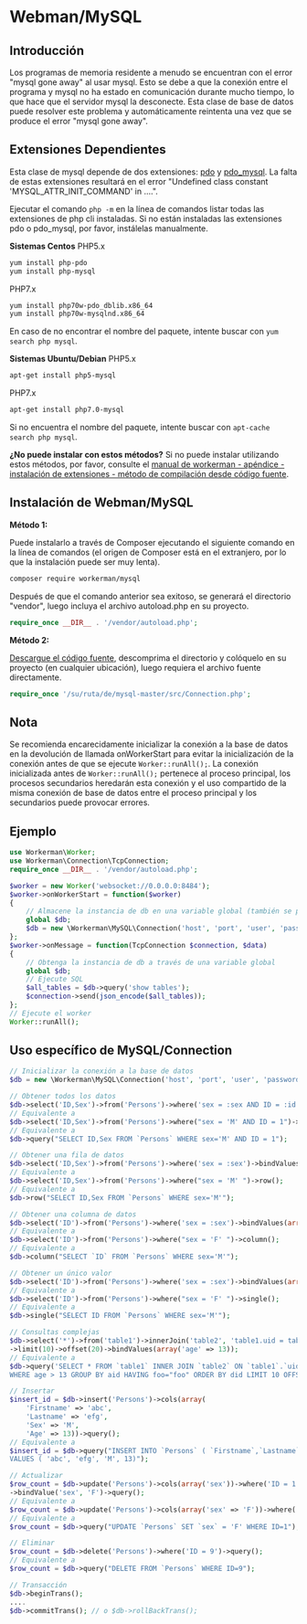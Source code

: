 # Webman/MySQL

## Introducción
Los programas de memoria residente a menudo se encuentran con el error "mysql gone away" al usar mysql. Esto se debe a que la conexión entre el programa y mysql no ha estado en comunicación durante mucho tiempo, lo que hace que el servidor mysql la desconecte. Esta clase de base de datos puede resolver este problema y automáticamente reintenta una vez que se produce el error "mysql gone away".

## Extensiones Dependientes
Esta clase de mysql depende de dos extensiones: [pdo](https://php.net/manual/zh/book.pdo.php) y [pdo_mysql](https://php.net/manual/zh/ref.pdo-mysql.php). La falta de estas extensiones resultará en el error "Undefined class constant 'MYSQL_ATTR_INIT_COMMAND' in ....".

Ejecutar el comando `php -m` en la línea de comandos listar todas las extensiones de php cli instaladas. Si no están instaladas las extensiones pdo o pdo_mysql, por favor, instálelas manualmente.

**Sistemas Centos**
PHP5.x
```sh
yum install php-pdo
yum install php-mysql
```
PHP7.x
```sh
yum install php70w-pdo_dblib.x86_64
yum install php70w-mysqlnd.x86_64
```
En caso de no encontrar el nombre del paquete, intente buscar con `yum search php mysql`.

**Sistemas Ubuntu/Debian**
PHP5.x
```sh
apt-get install php5-mysql
```
PHP7.x
```sh
apt-get install php7.0-mysql
```
Si no encuentra el nombre del paquete, intente buscar con `apt-cache search php mysql`.

**¿No puede instalar con estos métodos?**
Si no puede instalar utilizando estos métodos, por favor, consulte el [manual de workerman - apéndice - instalación de extensiones - método de compilación desde código fuente](../appendices/install-extension.md).

## Instalación de Webman/MySQL
**Método 1:**

Puede instalarlo a través de Composer ejecutando el siguiente comando en la línea de comandos (el origen de Composer está en el extranjero, por lo que la instalación puede ser muy lenta).
```sh
composer require workerman/mysql
```
Después de que el comando anterior sea exitoso, se generará el directorio "vendor", luego incluya el archivo autoload.php en su proyecto.
```php
require_once __DIR__ . '/vendor/autoload.php';
```

**Método 2:**

[Descargue el código fuente](https://github.com/walkor/mysql/archive/master.zip), descomprima el directorio y colóquelo en su proyecto (en cualquier ubicación), luego requiera el archivo fuente directamente.
```php
require_once '/su/ruta/de/mysql-master/src/Connection.php';
```

## Nota
Se recomienda encarecidamente inicializar la conexión a la base de datos en la devolución de llamada onWorkerStart para evitar la inicialización de la conexión antes de que se ejecute `Worker::runAll();`. La conexión inicializada antes de `Worker::runAll();` pertenece al proceso principal, los procesos secundarios heredarán esta conexión y el uso compartido de la misma conexión de base de datos entre el proceso principal y los secundarios puede provocar errores.

## Ejemplo
```php
use Workerman\Worker;
use Workerman\Connection\TcpConnection;
require_once __DIR__ . '/vendor/autoload.php';

$worker = new Worker('websocket://0.0.0.0:8484');
$worker->onWorkerStart = function($worker)
{
    // Almacene la instancia de db en una variable global (también se puede almacenar en miembros estáticos de una clase)
    global $db;
    $db = new \Workerman\MySQL\Connection('host', 'port', 'user', 'password', 'db_name');
};
$worker->onMessage = function(TcpConnection $connection, $data)
{
    // Obtenga la instancia de db a través de una variable global
    global $db;
    // Ejecute SQL
    $all_tables = $db->query('show tables');
    $connection->send(json_encode($all_tables));
};
// Ejecute el worker
Worker::runAll();
```

## Uso específico de MySQL/Connection
```php
// Inicializar la conexión a la base de datos
$db = new \Workerman\MySQL\Connection('host', 'port', 'user', 'password', 'db_name');

// Obtener todos los datos
$db->select('ID,Sex')->from('Persons')->where('sex = :sex AND ID = :id')->bindValues(array('sex' => 'M', 'id' => 1))->query();
// Equivalente a
$db->select('ID,Sex')->from('Persons')->where("sex = 'M' AND ID = 1")->query();
// Equivalente a
$db->query("SELECT ID,Sex FROM `Persons` WHERE sex='M' AND ID = 1");

// Obtener una fila de datos
$db->select('ID,Sex')->from('Persons')->where('sex = :sex')->bindValues(array('sex' => 'M'))->row();
// Equivalente a
$db->select('ID,Sex')->from('Persons')->where("sex = 'M' ")->row();
// Equivalente a
$db->row("SELECT ID,Sex FROM `Persons` WHERE sex='M'");

// Obtener una columna de datos
$db->select('ID')->from('Persons')->where('sex = :sex')->bindValues(array('sex' => 'M'))->column();
// Equivalente a
$db->select('ID')->from('Persons')->where("sex = 'F' ")->column();
// Equivalente a
$db->column("SELECT `ID` FROM `Persons` WHERE sex='M'");

// Obtener un único valor
$db->select('ID')->from('Persons')->where('sex = :sex')->bindValues(array('sex' => 'M'))->single();
// Equivalente a
$db->select('ID')->from('Persons')->where("sex = 'F' ")->single();
// Equivalente a
$db->single("SELECT ID FROM `Persons` WHERE sex='M'");

// Consultas complejas
$db->select('*')->from('table1')->innerJoin('table2', 'table1.uid = table2.uid')->where('age > :age')->groupBy(array('aid'))->having('foo="foo"')->orderByASC/*orderByDESC*/(array('did'))
->limit(10)->offset(20)->bindValues(array('age' => 13));
// Equivalente a
$db->query('SELECT * FROM `table1` INNER JOIN `table2` ON `table1`.`uid` = `table2`.`uid`
WHERE age > 13 GROUP BY aid HAVING foo="foo" ORDER BY did LIMIT 10 OFFSET 20');

// Insertar
$insert_id = $db->insert('Persons')->cols(array(
    'Firstname' => 'abc',
    'Lastname' => 'efg',
    'Sex' => 'M',
    'Age' => 13))->query();
// Equivalente a
$insert_id = $db->query("INSERT INTO `Persons` ( `Firstname`,`Lastname`,`Sex`,`Age`)
VALUES ( 'abc', 'efg', 'M', 13)");

// Actualizar
$row_count = $db->update('Persons')->cols(array('sex'))->where('ID = 1')
->bindValue('sex', 'F')->query();
// Equivalente a
$row_count = $db->update('Persons')->cols(array('sex' => 'F'))->where('ID = 1')->query();
// Equivalente a
$row_count = $db->query("UPDATE `Persons` SET `sex` = 'F' WHERE ID=1");

// Eliminar
$row_count = $db->delete('Persons')->where('ID = 9')->query();
// Equivalente a
$row_count = $db->query("DELETE FROM `Persons` WHERE ID=9");

// Transacción
$db->beginTrans();
....
$db->commitTrans(); // o $db->rollBackTrans();
```
